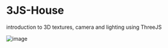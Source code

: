 # 3JS-House
introduction to 3D textures, camera and lighting using ThreeJS 

![image](https://user-images.githubusercontent.com/59088238/169904801-6244275c-6c63-40cf-8d3e-9e4e6055ecd4.png)
